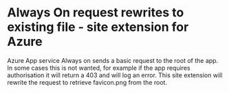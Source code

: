# Always On request rewrites to existing file - site extension for Azure

Azure App service Always on sends a basic request to the root of the app. In some cases this is not wanted, for example if the app requires authorisation it will return a 403 and will log an error. This site extension will rewrite the request to retrieve favicon.png from the root.



